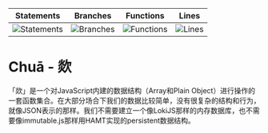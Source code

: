 | Statements | Branches | Functions | Lines |
| -----------|----------|-----------|-------|
| ![Statements](https://img.shields.io/badge/Coverage-99.31%25-brightgreen.svg "Make me better!") | ![Branches](https://img.shields.io/badge/Coverage-88.64%25-yellow.svg "Make me better!") | ![Functions](https://img.shields.io/badge/Coverage-100%25-brightgreen.svg "Make me better!") | ![Lines](https://img.shields.io/badge/Coverage-99.28%25-brightgreen.svg "Make me better!") |

Chuā - 欻
=========

「欻」是一个对JavaScript内建的数据结构（Array和Plain Object）进行操作的一套函数集合。在大部分场合下我们的数据比较简单，没有很复杂的结构和行为，就像JSON表示的那样。我们不需要建立一个像LokiJS那样的内存数据库，也不需要像immutable.js那样用HAMT实现的persistent数据结构。